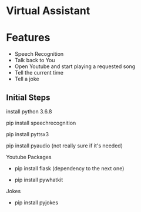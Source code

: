 # Virtual Assistant

# Features

- Speech Recognition
- Talk back to You
- Open Youtube and start playing a requested song 
- Tell the current time
- Tell a joke


## Initial Steps

install python 3.6.8

pip install speechrecognition

pip install pyttsx3

pip install pyaudio (not really sure if it's needed)

Youtube Packages

- pip install flask (dependency to the next one)

- pip install pywhatkit

Jokes

- pip install pyjokes
